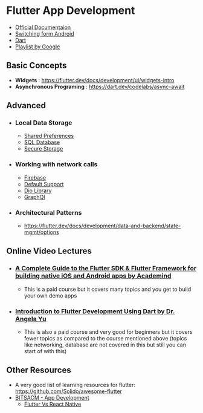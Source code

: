 # Flutter App Development
- [Official Documentaion](https://flutter.dev/docs)
- [Switching form Android](https://flutter.dev/docs/get-started/flutter-for/android-devs)
- [Dart](https://dart.dev/guides/language/language-tour)
- [Playlist by Google](https://www.youtube.com/playlist?list=PLOU2XLYxmsIJ7dsVN4iRuA7BT8XHzGtCr)

## Basic Concepts
- **Widgets** : https://flutter.dev/docs/development/ui/widgets-intro
- **Asynchronous Programing** : https://dart.dev/codelabs/async-await

## Advanced
- ### Local Data Storage
    - [Shared Preferences](https://medium.com/flutterdevs/using-sharedpreferences-in-flutter-251755f07127)
    - [SQL Database](https://pub.dev/packages/sqflite)
    - [Secure Storage](https://pub.dev/packages/flutter_secure_storage)
- ### Working with network calls
    - [Firebase](https://flutter.dev/docs/development/data-and-backend/firebase)	
    - [Default Support](https://flutter.dev/docs/cookbook/networking/fetch-data)
    - [Dio Library](https://pub.dev/packages/dio)
    - [GraphQl](https://pub.dev/packages/graphql_flutter)

- ### Architectural Patterns
    - https://flutter.dev/docs/development/data-and-backend/state-mgmt/options

## Online Video Lectures
- ### [A Complete Guide to the Flutter SDK & Flutter Framework for building native iOS and Android apps by Academind](https://www.udemy.com/course/learn-flutter-dart-to-build-ios-android-apps/)
	- This is a paid course but it covers many topics and you get to build your own demo apps
		
- ### [Introduction to Flutter Development Using Dart by Dr. Angela Yu](https://www.appbrewery.co/p/flutter-development-bootcamp-with-dart)
	- This is also a paid course and very good for beginners but it covers fewer topics as compared to the course mentioned above
		(topics like networking, database are not covered in this but still you can start of with this)
		

## Other Resources
- A very good list of learning resources for flutter: https://github.com/Solido/awesome-flutter
- [BITSACM - App Development](https://blog.bitsacm.in/tag/app-development/)
    - [Flutter Vs React Native](https://blog.bitsacm.in/flutter-vs-react-native/)

